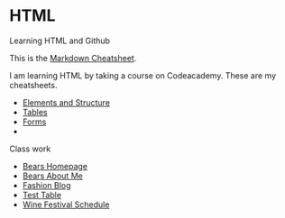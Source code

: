 # HTML
Learning HTML and Github

This is the [Markdown Cheatsheet](https://github.com/adam-p/markdown-here/wiki/Markdown-Cheatsheet).

I am learning HTML by taking a course on Codeacademy. 
These are my cheatsheets.
* [Elements and Structure](https://www.codecademy.com/learn/learn-html/modules/learn-html-elements/cheatsheet)
* [Tables](https://www.codecademy.com/learn/learn-html/modules/learn-html-tables/cheatsheet)
* [Forms](https://www.codecademy.com/learn/learn-html/modules/learn-html-forms/cheatsheet)
* []()

Class work
* [Bears Homepage](https://github.com/briansegs/HTML/blob/master/Bears_Home_01.html)
* [Bears About Me](https://github.com/briansegs/HTML/blob/master/Bears_About%20Me_01.html)
* [Fashion Blog](https://github.com/briansegs/HTML/blob/master/Project_Fashion%20Blog.html)
* [Test Table](https://github.com/briansegs/HTML/blob/master/Test_Table.html)
* [Wine Festival Schedule](https://github.com/briansegs/HTML/blob/master/Wine%20Festival%20Schedule.html)
